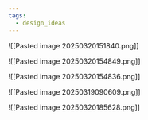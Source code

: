 ```yaml
---
tags:
  - design_ideas
---
```

![[Pasted image 20250320151840.png]]

![[Pasted image 20250320154849.png]]

![[Pasted image 20250320154836.png]]

![[Pasted image 20250319090609.png]]

![[Pasted image 20250320185628.png]]

